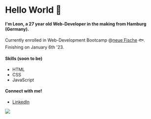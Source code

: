 # Hello World 👋

#### I'm Leon, a 27 year old Web-Developer in the making from Hamburg (Germany).  

Currently enrolled in Web-Development Bootcamp @[neue Fische](https://www.neuefische.de/en) 🐟.  
Finishing on January 6th '23. 
  
  
#### Skills (soon to be)
- HTML
- CSS
- JavaScript

#### Connect with me!
- [LinkedIn](https://de.linkedin.com/in/leon-stechmann)

![](https://media.giphy.com/media/scZPhLqaVOM1qG4lT9/giphy.gif)

